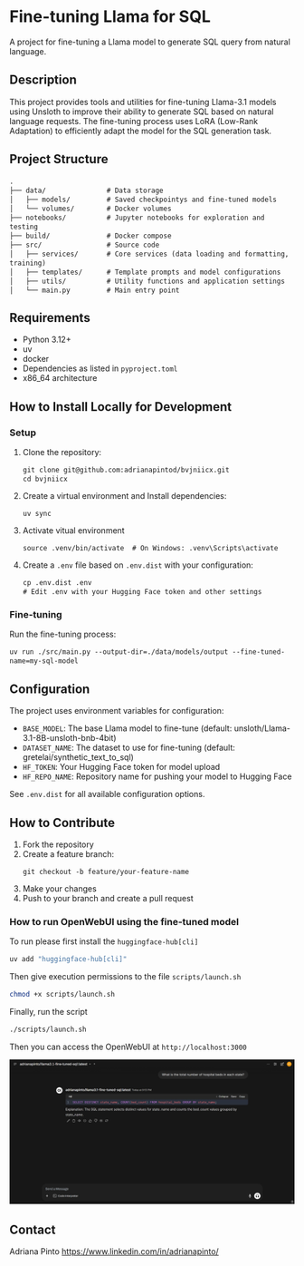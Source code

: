 # Fine-tuning Llama for SQL

A project for fine-tuning a Llama model to generate SQL query from natural language.

## Description

This project provides tools and utilities for fine-tuning Llama-3.1 models using Unsloth to improve their ability to generate SQL based on natural language requests. The fine-tuning process uses LoRA (Low-Rank Adaptation) to efficiently adapt the model for the SQL generation task.

## Project Structure

```
.
├── data/               # Data storage
│   ├── models/         # Saved checkpointys and fine-tuned models
│   └── volumes/        # Docker volumes
├── notebooks/          # Jupyter notebooks for exploration and testing
├── build/              # Docker compose 
├── src/                # Source code
│   ├── services/       # Core services (data loading and formatting, training)
│   ├── templates/      # Template prompts and model configurations
│   ├── utils/          # Utility functions and application settings
│   └── main.py         # Main entry point
```

## Requirements

- Python 3.12+
- uv
- docker
- Dependencies as listed in `pyproject.toml`
- x86_64 architecture


## How to Install Locally for Development

### Setup

1. Clone the repository:

   ```
   git clone git@github.com:adrianapintod/bvjniicx.git
   cd bvjniicx
   ```

2. Create a virtual environment and Install dependencies:

   ```
   uv sync
   ```

3. Activate vitual environment
   
   ```
   source .venv/bin/activate  # On Windows: .venv\Scripts\activate
   ```

4. Create a `.env` file based on `.env.dist` with your configuration:
   ```
   cp .env.dist .env
   # Edit .env with your Hugging Face token and other settings
   ```

### Fine-tuning

Run the fine-tuning process:

```
uv run ./src/main.py --output-dir=./data/models/output --fine-tuned-name=my-sql-model
```

## Configuration

The project uses environment variables for configuration:

- `BASE_MODEL`: The base Llama model to fine-tune (default: unsloth/Llama-3.1-8B-unsloth-bnb-4bit)
- `DATASET_NAME`: The dataset to use for fine-tuning (default: gretelai/synthetic_text_to_sql)
- `HF_TOKEN`: Your Hugging Face token for model upload
- `HF_REPO_NAME`: Repository name for pushing your model to Hugging Face

See `.env.dist` for all available configuration options.

## How to Contribute

1. Fork the repository
2. Create a feature branch:
   ```
   git checkout -b feature/your-feature-name
   ```
3. Make your changes
4. Push to your branch and create a pull request

### How to run OpenWebUI using the fine-tuned model

To run please first install the `huggingface-hub[cli]`

```Python
uv add "huggingface-hub[cli]"
```

Then give execution permissions to the file `scripts/launch.sh`

```bash
chmod +x scripts/launch.sh
```

Finally, run the script

```bash
./scripts/launch.sh
```

Then you can access the OpenWebUI at `http://localhost:3000`

![screenshot of OpenWebUI running](./docs/openwebui.jpeg)

## Contact

Adriana Pinto https://www.linkedin.com/in/adrianapinto/

